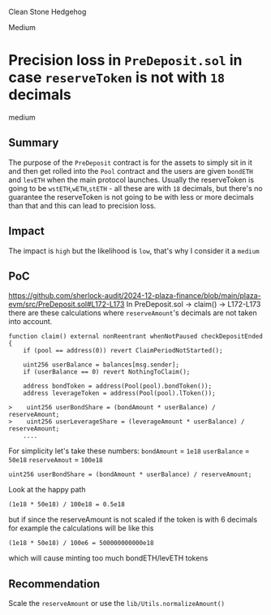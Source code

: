 Clean Stone Hedgehog

Medium

# Precision loss in `PreDeposit.sol` in case `reserveToken` is not with `18` decimals

medium

## Summary 
The purpose of the `PreDeposit` contract is for the assets to simply sit in it and then get rolled into the `Pool` contract and the users are given `bondETH` and `levETH` when the main protocol launches. Usually the reserveToken is going to be `wstETH`,`wETH`,`stETH` - all these are with `18` decimals, but there's no guarantee the reserveToken is not going to be with less or more decimals than that and this can lead to precision loss.

## Impact
The impact is `high` but the likelihood is `low`, that's why I consider it a `medium`

## PoC
https://github.com/sherlock-audit/2024-12-plaza-finance/blob/main/plaza-evm/src/PreDeposit.sol#L172-L173
In PreDeposit.sol -> claim() -> L172-L173 there are these calculations where `reserveAmount`'s decimals are not taken into account.

```solidity
function claim() external nonReentrant whenNotPaused checkDepositEnded {
    if (pool == address(0)) revert ClaimPeriodNotStarted();
    
    uint256 userBalance = balances[msg.sender];
    if (userBalance == 0) revert NothingToClaim();

    address bondToken = address(Pool(pool).bondToken());
    address leverageToken = address(Pool(pool).lToken());

>    uint256 userBondShare = (bondAmount * userBalance) / reserveAmount;
>    uint256 userLeverageShare = (leverageAmount * userBalance) / reserveAmount;
    ....
```

For simplicity let's take these numbers:
`bondAmount` = `1e18`
`userBalance` = `50e18`
`reserveAmout` = `100e18`

`uint256 userBondShare = (bondAmount * userBalance) / reserveAmount;`

Look at the happy path

```solidity
(1e18 * 50e18) / 100e18 = 0.5e18
```

but if since the reserveAmount is not scaled if the token is with 6 decimals for example the calculations will be like this 

```solidity
(1e18 * 50e18) / 100e6 = 500000000000e18
```

which will cause minting too much bondETH/levETH tokens

## Recommendation
Scale the `reserveAmount` or use the `lib/Utils.normalizeAmount()`